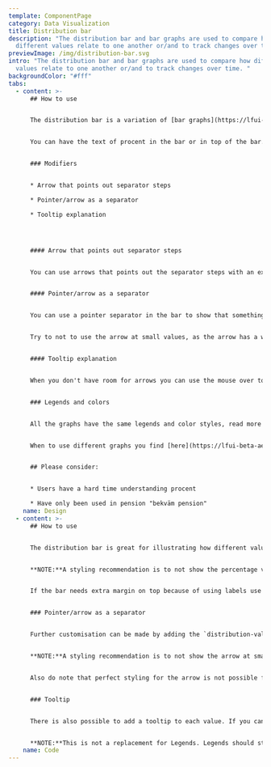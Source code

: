 ```yaml
---
template: ComponentPage
category: Data Visualization
title: Distribution bar
description: "The distribution bar and bar graphs are used to compare how
  different values relate to one another or/and to track changes over time. "
previewImage: /img/distribution-bar.svg
intro: "The distribution bar and bar graphs are used to compare how different
  values relate to one another or/and to track changes over time. "
backgroundColor: "#fff"
tabs:
  - content: >-
      ## How to use


      The distribution bar is a variation of [bar graphs](https://lfui-beta-aedd0a.netlify.com/components/web/data-visualization/bar-graph/) are used to compare how different values relate to one another or/and to track changes over time. However, when trying to measure change over time, bar graphs are best when the changes are larger.


      You can have the text of procent in the bar or in top of the bar. A recommendation is to not show the percentage value inside the bar unless the width is at least 5% or above (depending on your parent width, of course) to make sure the value fits.


      ### Modifiers


      * Arrow that points out separator steps

      * Pointer/arrow as a separator 

      * Tooltip explanation




      #### Arrow that points out separator steps


      You can use arrows that points out the separator steps with an explanation over the arrow so the customer knows what the different steps are. This can be used for values that are growing, or are expected to grow.


      #### Pointer/arrow as a separator


      You can use a pointer separator in the bar to show that something are growing in a direction as in Bekväm pension, were the amount always grows to the amount of 80% were it stops. This can be used for values that are growing, or are expected to grow.


      Try to not to use the arrow at small values, as the arrow has a width around 10px and might disrupt the accuracy of the bar.


      #### Tooltip explanation


      When you don't have room for arrows you can use the mouse over tooltip or for the mobil mouse press function to get more info about the value or part of the bar.


      ### Legends and colors


      All the graphs have the same legends and color styles, read more [here](https://lfui-beta-aedd0a.netlify.com/components/web/data-visualization/graphsand-charts#the-different-parts).


      When to use different graphs you find [here](https://lfui-beta-aedd0a.netlify.com/components/web/data-visualization/graphsand-charts#type-of-graph).


      ## Please consider:


      * Users have a hard time understanding procent

      * Have only been used in pension "bekväm pension"
    name: Design
  - content: >-
      ## How to use


      The distribution bar is great for illustrating how different values relate to one another. Colors are automatically set in a repeating sequence of `navy`, `blue`, `sky` and `baby`.


      **NOTE:**A styling recommendation is to not show the percentage value inside a `distribution-value` unless the width is *at least* 5% or above (depending on your parent width, of course) to make sure the value fits.


      If the bar needs extra margin on top because of using labels use the class `distribution-bar-labeled` after `distribution-bar`.


      ### Pointer/arrow as a separator


      Further customisation can be made by adding the `distribution-value-with-pointer`-class to a `distribution-value` to have the separator in the shape of an arrow. This can be used for values that are growing, or are expected to grow.


      **NOTE:**A styling recommendation is to not show the arrow at small values, as the arrow has a width around 10px and might disrupt the accuracy of the bar.


      Also do note that perfect styling for the arrow is not possible for the third (or`distribution-sky`) distribution-value, as the striped pattern can not be applied to the border. Should you need the arrow on your third value, overwrite it with a manual color (see above section).


      ### Tooltip


      There is also possible to add a tooltip to each value. If you can't show value inside `distribution-value`  because of of low value or unknown value you can add `data-tooltip="25%"` to each `distribution-value` to show value inside a tooltip.


      **NOTE:**This is not a replacement for Legends. Legends should still be visible.
    name: Code
---
```

